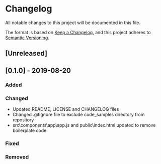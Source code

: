 # Changelog
All notable changes to this project will be documented in this file.

The format is based on [Keep a Changelog](https://keepachangelog.com/en/1.0.0/),
and this project adheres to [Semantic Versioning](https://semver.org/spec/v2.0.0.html).

## [Unreleased]

## [0.1.0] - 2019-08-20
### Added

### Changed
- Updated README, LICENSE and CHANGELOG files
- Changed .gitignore file to exclude  code_samples directory from repository
- src\components\app\app.js and public\index.html updated to remove boilerplate code 

### Fixed

### Removed
              